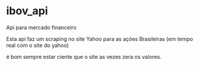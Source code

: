 # ibov_api

Api para mercado financeiro

Esta api faz um scraping no site Yahoo para as ações Brasileiras (em tempo real com o site do yahoo)

é bom sempre estar ciente que o site as vezes zera os valores.

  
